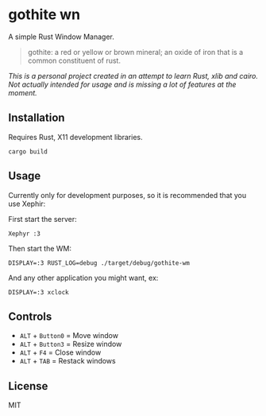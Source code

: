 # gothite wn

A simple Rust Window Manager.

> gothite: a red or yellow or brown mineral; an oxide of iron that is a common constituent of rust.

*This is a personal project created in an attempt to learn Rust, xlib and cairo. Not actually intended for usage and is missing a lot of features at the moment.*

## Installation

Requires Rust, X11 development libraries.

```
cargo build
```

## Usage

Currently only for development purposes, so it is recommended that you use Xephir:

First start the server:

```
Xephyr :3
```

Then start the WM:

```
DISPLAY=:3 RUST_LOG=debug ./target/debug/gothite-wm
```

And any other application you might want, ex:

```
DISPLAY=:3 xclock
```

## Controls

* `ALT` + `Button0` = Move window
* `ALT` + `Button3` = Resize window
* `ALT` + `F4` = Close window
* `ALT` + `TAB` = Restack windows

## License

MIT
